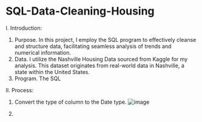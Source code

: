 # SQL-Data-Cleaning-Housing

I. Introduction:
  1. Purpose.
  In this project, I employ the SQL program to effectively cleanse and structure data, facilitating seamless analysis of trends and numerical information.
  2. Data.
  I utilize the Nashville Housing Data sourced from Kaggle for my analysis. This dataset originates from real-world data in Nashville, a state within the United States.
  3. Program.
  The SQL

II. Process:

1. Convert the type of column to the Date type.
   ![image](https://github.com/GiaBaoTranAnalyst/SQL-Data-Cleaning-Housing/assets/132706047/e621d021-3f86-45cc-b9be-85b047ed02a3)

3. 
     
